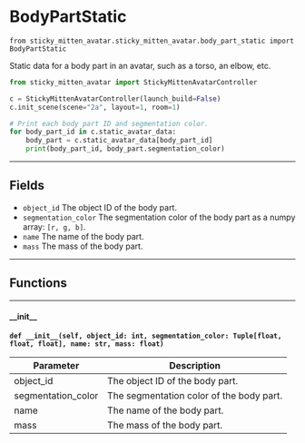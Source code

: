 # BodyPartStatic

`from sticky_mitten_avatar.sticky_mitten_avatar.body_part_static import BodyPartStatic`

Static data for a body part in an avatar, such as a torso, an elbow, etc.

```python
from sticky_mitten_avatar import StickyMittenAvatarController

c = StickyMittenAvatarController(launch_build=False)
c.init_scene(scene="2a", layout=1, room=1)

# Print each body part ID and segmentation color.
for body_part_id in c.static_avatar_data:
    body_part = c.static_avatar_data[body_part_id]
    print(body_part_id, body_part.segmentation_color)
```

***

## Fields

- `object_id` The object ID of the body part.
- `segmentation_color` The segmentation color of the body part as a numpy array: `[r, g, b]`.
- `name` The name of the body part.
- `mass` The mass of the body part.

***

## Functions

***

#### \_\_init\_\_

**`def __init__(self, object_id: int, segmentation_color: Tuple[float, float, float], name: str, mass: float)`**

| Parameter | Description |
| --- | --- |
| object_id | The object ID of the body part. |
| segmentation_color | The segmentation color of the body part. |
| name | The name of the body part. |
| mass | The mass of the body part. |

